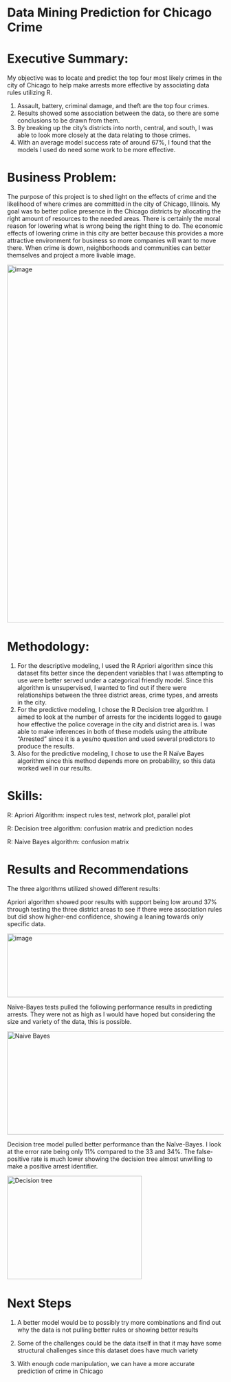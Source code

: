 # Data Mining Prediction for Chicago Crime
# Executive Summary:
My objective was to locate and predict the top four most likely crimes in the city of Chicago to help make arrests more effective by associating data rules utilizing R. 
1. Assault, battery, criminal damage, and theft are the top four crimes.
2. Results showed some association between the data, so there are some conclusions to be drawn from them.  
3. By breaking up the city’s districts into north, central, and south, I was able to look more closely at the data relating to those crimes. 
4. With an average model success rate of around 67%, I found that the models I used do need some work to be more effective.

# Business Problem:
The purpose of this project is to shed light on the effects of crime and the likelihood of where crimes are committed in the city of Chicago, Illinois. My goal was to better police presence in the Chicago districts by allocating the right amount of resources to the needed areas. There is certainly the moral reason for lowering what is wrong being the right thing to do. The economic effects of lowering crime in this city are better because this provides a more attractive environment for business so more companies will want to move there. When crime is down, neighborhoods and communities can better themselves and project a more livable image.

<img width="1199" height="831" alt="image" src="https://github.com/user-attachments/assets/b6043e04-e1f7-4e4b-aaa4-5bd27faf5927" />

# Methodology:
1. For the descriptive modeling, I used the R Apriori algorithm since this dataset fits better since the dependent variables that I was attempting to use were better served under a categorical friendly model. Since this algorithm is unsupervised, I wanted to find out if there were relationships between the three district areas, crime types, and arrests in the city.
2. For the predictive modeling, I chose the R Decision tree algorithm. I aimed to look at the number of arrests for the incidents logged to gauge how effective the police coverage in the city and district area is. I was able to make inferences in both of these models using the attribute “Arrested” since it is a yes/no question and used several predictors to produce the results.
3. Also for the predictive modeling, I chose to use the R Naïve Bayes algorithm since this method depends more on probability, so this data worked well in our results.

# Skills:
R: Apriori Algorithm: inspect rules test, network plot, parallel plot

R: Decision tree algorithm: confusion matrix and prediction nodes

R: Naive Bayes algorithm: confusion matrix

# Results and Recommendations
The three algorithms utilized showed different results:

Apriori algorithm showed poor results with support being low around 37% through testing the three district areas to see if there were association rules but did show higher-end confidence, showing a leaning towards only specific data.

<img width="840" height="148" alt="image" src="https://github.com/user-attachments/assets/e6673fab-b7ce-4787-aaf9-b31dd7580642" />

Naïve-Bayes tests pulled the following performance results in predicting arrests. They were not as high as I would have hoped but considering the size and variety of the data, this is possible.

<img width="537" height="240" alt="Naive Bayes" src="https://github.com/user-attachments/assets/9e7e3029-675f-4d6d-a906-beb3f764add1" />

Decision tree model pulled better performance than the Naïve-Bayes. I look at the error rate being only 11% compared to the 33 and 34%. The false-positive rate is much lower showing the decision tree almost unwilling to make a positive arrest identifier.

<img width="313" height="240" alt="Decision tree" src="https://github.com/user-attachments/assets/7d3274e5-8570-4579-90cd-06a2dcb33644" />

# Next Steps
1. A better model would be to possibly try more combinations and find out why the data is not pulling better rules or showing better results

2. Some of the challenges could be the data itself in that it may have some structural challenges since this dataset does have much variety

3. With enough code manipulation, we can have a more accurate prediction of crime in Chicago





